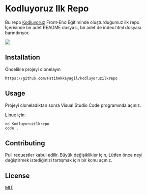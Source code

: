 # Kodluyoruz Ilk Repo
Bu repo [Kodluyoruz](https://github.com/FatihAkkayagil/kodluyoruzilkrepo "Kodluyoruz") Front-End Eğitiminde oluşturduğumuz ilk repo. İçerisinde bir adet README dosyası, bir adet de index.html dosyası barındırıyor.

![](https://i.hizliresim.com/kcltxsm.png)



## Installation
Öncelikle projeyi clonelayın

`https://github.com/FatihAkkayagil/kodluyoruzilkrepo`

## Usage
Projeyi cloneladıktan sonra Visual Studio Code programında açınız.

Linux için:



    cd Kodluyoruzilkrepo
    code .

## Contributing
Pull requestler kabul edilir. Büyük değişiklikler için, Lütfen önce neyi değiştirmek istediğinizi tartışmak için bir konu açınız.

## License
[MIT](https://github.com/FatihAkkayagil/kodluyoruzilkrepo/blob/main/LICENSE "MIT")